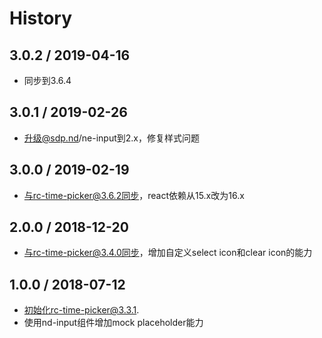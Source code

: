 # History

3.0.2 / 2019-04-16
---------------------------

- 同步到3.6.4


3.0.1 / 2019-02-26
---------------------------

- 升级@sdp.nd/ne-input到2.x，修复样式问题

3.0.0 / 2019-02-19
---------------------------

- 与rc-time-picker@3.6.2同步，react依赖从15.x改为16.x

2.0.0 / 2018-12-20
---------------------------

- 与rc-time-picker@3.4.0同步，增加自定义select icon和clear icon的能力

1.0.0 / 2018-07-12
---------------------------

- 初始化rc-time-picker@3.3.1.
- 使用nd-input组件增加mock placeholder能力
